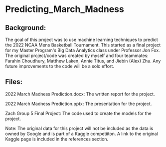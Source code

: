 # Predicting_March_Madness

## Background: 

The goal of this project was to use machine learning techniques to predict the 2022 NCAA Mens Basketball Tournament. This started as a final project for my Master Program's Big Data Analytics class under Professor Jon Fox. The original project/code was created by myself and four teammates: Farahin Choudhury, Matthew Laken, Annie Titus, and Jiebin (Alex) Zhu. Any future improvements to the code will be a solo effort. 

## Files:

2022 March Madness Prediction.docx: The written report for the project.

2022 March Madness Prediction.pptx: The presentation for the project.

Zach Group 5 Final Project: The code used to create the models for the project. 

Note: The original data for this project will not be included as the data is owned by Google and is part of a Kaggle competiiton. A link to the original Kaggle page is included in the references section. 
